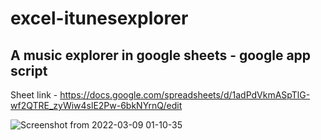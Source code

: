 # excel-itunesexplorer
## A music explorer in google sheets - google app script

Sheet link - https://docs.google.com/spreadsheets/d/1adPdVkmASpTlG-wf2QTRE_zyWiw4slE2Pw-6bkNYrnQ/edit

![Screenshot from 2022-03-09 01-10-35](https://user-images.githubusercontent.com/33419526/157312685-aaea6a16-d93c-4f10-8c11-d5d07dbad32c.png)
